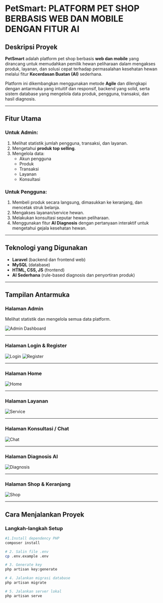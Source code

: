 # PetSmart: PLATFORM PET SHOP BERBASIS WEB DAN MOBILE DENGAN FITUR AI

## Deskripsi Proyek

**PetSmart** adalah platform pet shop berbasis **web dan mobile** yang dirancang untuk memudahkan pemilik hewan peliharaan dalam mengakses produk, layanan, dan solusi cepat terhadap permasalahan kesehatan hewan melalui fitur **Kecerdasan Buatan (AI)** sederhana.

Platform ini dikembangkan menggunakan metode **Agile** dan dilengkapi dengan antarmuka yang intuitif dan responsif, backend yang solid, serta sistem database yang mengelola data produk, pengguna, transaksi, dan hasil diagnosis.

---

## Fitur Utama

### Untuk Admin:
1. Melihat statistik jumlah pengguna, transaksi, dan layanan.
2. Mengetahui **produk top selling**.
3. Mengelola data:
    - Akun pengguna
    - Produk
    - Transaksi
    - Layanan
    - Konsultasi

### Untuk Pengguna:
1. Membeli produk secara langsung, dimasukkan ke keranjang, dan mencetak struk belanja.
2. Mengakses layanan/service hewan.
3. Melakukan konsultasi seputar hewan peliharaan.
4. Menggunakan fitur **AI Diagnosis** dengan pertanyaan interaktif untuk mengetahui gejala kesehatan hewan.

---

## Teknologi yang Digunakan

- **Laravel** (backend dan frontend web)
- **MySQL** (database)
- **HTML, CSS, JS** (frontend)
- **AI Sederhana** (rule-based diagnosis dan penyortiran produk)

---

## Tampilan Antarmuka

### Halaman Admin
Melihat statistik dan mengelola semua data platform.

![Admin Dashboard](public/img/admin.png)

---

### Halaman Login & Register

![Login](public/img/login.png)
![Register](public/img/register.png)

---

### Halaman Home

![Home](public/img/home.png)

---

### Halaman Layanan

![Service](public/img/layanan.png)

---

### Halaman Konsultasi / Chat

![Chat](public/img/chat.png)

---

### Halaman Diagnosis AI

![Diagnosis](public/img/diagnosis.png)

---

### Halaman Shop & Keranjang

![Shop](public/img/shop.png)

---

## Cara Menjalankan Proyek

### Langkah-langkah Setup

```bash
#1.Install dependency PHP
composer install

# 2. Salin file .env
cp .env.example .env

# 3. Generate key
php artisan key:generate

# 4. Jalankan migrasi database
php artisan migrate

# 5. Jalankan server lokal
php artisan serve

